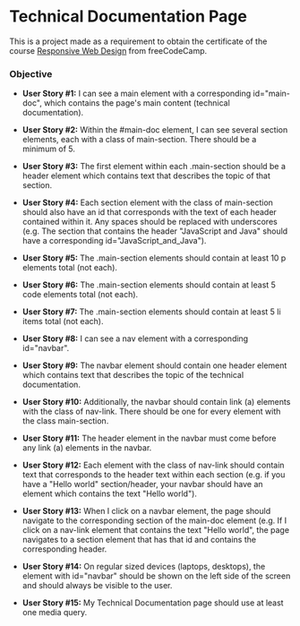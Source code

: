 # Technical Documentation Page

This is a project made as a requirement to obtain the certificate of the course [Responsive Web Design](https://www.freecodecamp.org/learn/responsive-web-design/) from freeCodeCamp.

### Objective

* **User Story #1:** I can see a main element with a corresponding id="main-doc", which contains the page's main content (technical documentation).

* **User Story #2:** Within the #main-doc element, I can see several section elements, each with a class of main-section. There should be a minimum of 5.

* **User Story #3:** The first element within each .main-section should be a header element which contains text that describes the topic of that section.

* **User Story #4:** Each section element with the class of main-section should also have an id that corresponds with the text of each header contained within it. Any spaces should be replaced with underscores (e.g. The section that contains the header "JavaScript and Java" should have a corresponding id="JavaScript_and_Java").

* **User Story #5:** The .main-section elements should contain at least 10 p elements total (not each).

* **User Story #6:** The .main-section elements should contain at least 5 code elements total (not each).

* **User Story #7:** The .main-section elements should contain at least 5 li items total (not each).

* **User Story #8:** I can see a nav element with a corresponding id="navbar".

* **User Story #9:** The navbar element should contain one header element which contains text that describes the topic of the technical documentation.

* **User Story #10:** Additionally, the navbar should contain link (a) elements with the class of nav-link. There should be one for every element with the class main-section.

* **User Story #11:** The header element in the navbar must come before any link (a) elements in the navbar.

* **User Story #12:** Each element with the class of nav-link should contain text that corresponds to the header text within each section (e.g. if you have a "Hello world" section/header, your navbar should have an element which contains the text "Hello world").

* **User Story #13:** When I click on a navbar element, the page should navigate to the corresponding section of the main-doc element (e.g. If I click on a nav-link element that contains the text "Hello world", the page navigates to a section element that has that id and contains the corresponding header.

* **User Story #14:** On regular sized devices (laptops, desktops), the element with id="navbar" should be shown on the left side of the screen and should always be visible to the user.

* **User Story #15:** My Technical Documentation page should use at least one media query.

